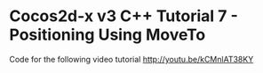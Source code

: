 Cocos2d-x v3 C++ Tutorial 7 - Positioning Using MoveTo
======================================================

Code for the following video tutorial http://youtu.be/kCMnlAT38KY

